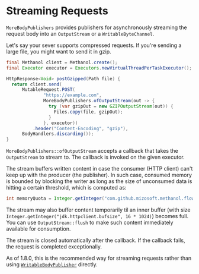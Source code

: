 # Streaming Requests

`MoreBodyPublishers` provides publishers for asynchronously streaming the request body into an `OutputStream` or a `WritableByteChannel`.

Let's say your sever supports compressed requests. If you're sending a large file, you might want to send it in gzip.
    
```java
final Methanol client = Methanol.create();
final Executor executor = Executors.newVirtualThreadPerTaskExecutor();

HttpResponse<Void> postGzipped(Path file) {
  return client.send(
      MutableRequest.POST(
              "https://example.com",
              MoreBodyPublishers.ofOutputStream(out -> {
                try (var gzipOut = new GZIPOutputStream(out)) {
                  Files.copy(file, gzipOut);
                }
              }, executor))
          .header("Content-Encoding", "gzip"),
      BodyHandlers.discarding());
}
```

`MoreBodyPublishers::ofOutputStream` accepts a callback that takes the `OutputStream` to stream to. The callback is invoked on the given executor. 

The stream buffers written content in case the consumer (HTTP client) can't keep up with the producer (the publisher).
In such case, consumed memory is bounded by blocking the writer as long as the size of unconsumed data is hitting a certain threshold, which is computed as: 

```java
int memoryQuota = Integer.getInteger("com.github.mizosoft.methanol.flow.prefetch", 8) * Integer.getInteger("jdk.httpclient.bufsize", 16 * 1024);
```

The stream may also buffer content temporarily til an inner buffer (with size `Integer.getInteger("jdk.httpclient.bufsize", 16 * 1024)`) becomes full. You can use `OutputStream::flush` to make such content immediately available for consumption.

The stream is closed automatically after the callback. If the callback fails, the request is completed exceptionally.

As of 1.8.0, this is the recommended way for streaming requests rather than using [`WritableBodyPublisher`][writablebodypublisher_javadoc] directly.

[writablebodypublisher_javadoc]: https://mizosoft.github.io/methanol/api/latest/methanol/com/github/mizosoft/methanol/WritableBodyPublisher.html
